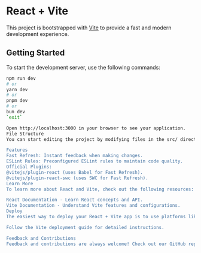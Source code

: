 # React + Vite

This project is bootstrapped with [Vite](https://vitejs.dev/) to provide a fast and modern development experience.

## Getting Started

To start the development server, use the following commands:

```bash
npm run dev
# or
yarn dev
# or
pnpm dev
# or
bun dev
`exit`

Open http://localhost:3000 in your browser to see your application.
File Structure
You can start editing the project by modifying files in the src/ directory. Changes are automatically reflected in the browser using Vite's Hot Module Replacement (HMR).

Features
Fast Refresh: Instant feedback when making changes.
ESLint Rules: Preconfigured ESLint rules to maintain code quality.
Official Plugins:
@vitejs/plugin-react (uses Babel for Fast Refresh).
@vitejs/plugin-react-swc (uses SWC for Fast Refresh).
Learn More
To learn more about React and Vite, check out the following resources:

React Documentation - Learn React concepts and API.
Vite Documentation - Understand Vite features and configurations.
Deploy
The easiest way to deploy your React + Vite app is to use platforms like Vercel or Netlify.

Follow the Vite deployment guide for detailed instructions.

Feedback and Contributions
Feedback and contributions are always welcome! Check out our GitHub repository for more information.
